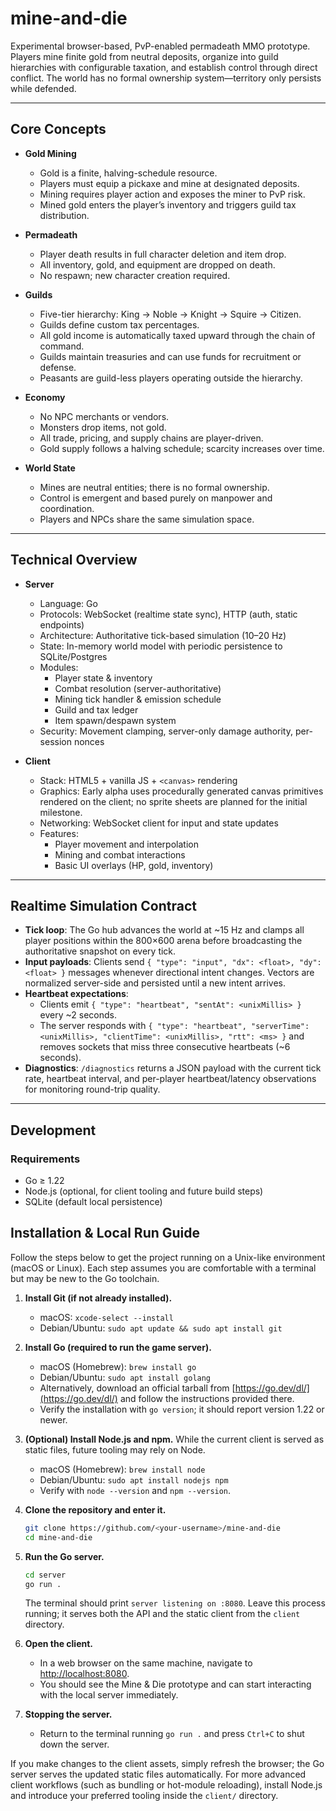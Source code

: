 # mine-and-die

Experimental browser-based, PvP-enabled permadeath MMO prototype. Players mine finite gold from neutral deposits, organize into guild hierarchies with configurable taxation, and establish control through direct conflict. The world has no formal ownership system—territory only persists while defended.

---

## Core Concepts

- **Gold Mining**
  - Gold is a finite, halving-schedule resource.
  - Players must equip a pickaxe and mine at designated deposits.
  - Mining requires player action and exposes the miner to PvP risk.
  - Mined gold enters the player’s inventory and triggers guild tax distribution.

- **Permadeath**
  - Player death results in full character deletion and item drop.
  - All inventory, gold, and equipment are dropped on death.
  - No respawn; new character creation required.

- **Guilds**
  - Five-tier hierarchy: King → Noble → Knight → Squire → Citizen.
  - Guilds define custom tax percentages.
  - All gold income is automatically taxed upward through the chain of command.
  - Guilds maintain treasuries and can use funds for recruitment or defense.
  - Peasants are guild-less players operating outside the hierarchy.

- **Economy**
  - No NPC merchants or vendors.
  - Monsters drop items, not gold.
  - All trade, pricing, and supply chains are player-driven.
  - Gold supply follows a halving schedule; scarcity increases over time.

- **World State**
  - Mines are neutral entities; there is no formal ownership.
  - Control is emergent and based purely on manpower and coordination.
  - Players and NPCs share the same simulation space.

---

## Technical Overview

- **Server**
  - Language: Go
  - Protocols: WebSocket (realtime state sync), HTTP (auth, static endpoints)
  - Architecture: Authoritative tick-based simulation (10–20 Hz)
  - State: In-memory world model with periodic persistence to SQLite/Postgres
  - Modules:
    - Player state & inventory
    - Combat resolution (server-authoritative)
    - Mining tick handler & emission schedule
    - Guild and tax ledger
    - Item spawn/despawn system
  - Security: Movement clamping, server-only damage authority, per-session nonces

- **Client**
  - Stack: HTML5 + vanilla JS + `<canvas>` rendering
  - Graphics: Early alpha uses procedurally generated canvas primitives rendered on the client; no sprite sheets are planned for the initial milestone.
  - Networking: WebSocket client for input and state updates
  - Features:
    - Player movement and interpolation
    - Mining and combat interactions
    - Basic UI overlays (HP, gold, inventory)

---

## Realtime Simulation Contract

- **Tick loop**: The Go hub advances the world at ~15 Hz and clamps all player positions within the 800×600 arena before broadcasting the authoritative snapshot on every tick.
- **Input payloads**: Clients send `{ "type": "input", "dx": <float>, "dy": <float> }` messages whenever directional intent changes. Vectors are normalized server-side and persisted until a new intent arrives.
- **Heartbeat expectations**:
  - Clients emit `{ "type": "heartbeat", "sentAt": <unixMillis> }` every ~2 seconds.
  - The server responds with `{ "type": "heartbeat", "serverTime": <unixMillis>, "clientTime": <unixMillis>, "rtt": <ms> }` and removes sockets that miss three consecutive heartbeats (~6 seconds).
- **Diagnostics**: `/diagnostics` returns a JSON payload with the current tick rate, heartbeat interval, and per-player heartbeat/latency observations for monitoring round-trip quality.

---

## Development

### Requirements
- Go ≥ 1.22
- Node.js (optional, for client tooling and future build steps)
- SQLite (default local persistence)

## Installation & Local Run Guide

Follow the steps below to get the project running on a Unix-like environment (macOS or Linux). Each step assumes you are comfortable with a terminal but may be new to the Go toolchain.

1. **Install Git (if not already installed).**
   - macOS: `xcode-select --install`
   - Debian/Ubuntu: `sudo apt update && sudo apt install git`

2. **Install Go (required to run the game server).**
   - macOS (Homebrew): `brew install go`
   - Debian/Ubuntu: `sudo apt install golang`
   - Alternatively, download an official tarball from [https://go.dev/dl/](https://go.dev/dl/) and follow the instructions provided there.
   - Verify the installation with `go version`; it should report version 1.22 or newer.

3. **(Optional) Install Node.js and npm.** While the current client is served as static files, future tooling may rely on Node.
   - macOS (Homebrew): `brew install node`
   - Debian/Ubuntu: `sudo apt install nodejs npm`
   - Verify with `node --version` and `npm --version`.

4. **Clone the repository and enter it.**
   ```bash
   git clone https://github.com/<your-username>/mine-and-die
   cd mine-and-die
   ```

5. **Run the Go server.**
   ```bash
   cd server
   go run .
   ```
   The terminal should print `server listening on :8080`. Leave this process running; it serves both the API and the static client from the `client` directory.

6. **Open the client.**
   - In a web browser on the same machine, navigate to [http://localhost:8080](http://localhost:8080).
   - You should see the Mine & Die prototype and can start interacting with the local server immediately.

7. **Stopping the server.**
   - Return to the terminal running `go run .` and press `Ctrl+C` to shut down the server.

If you make changes to the client assets, simply refresh the browser; the Go server serves the updated static files automatically. For more advanced client workflows (such as bundling or hot-module reloading), install Node.js and introduce your preferred tooling inside the `client/` directory.
